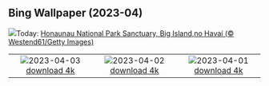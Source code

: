 ## Bing Wallpaper (2023-04)
![](https://www.bing.com/th?id=OHR.HonaunauNP_PT-BR9038463987_UHD.jpg&w=1000)Today: [Honaunau National Park Sanctuary, Big Island,no Havaí (© Westend61/Getty Images)](https://www.bing.com/th?id=OHR.HonaunauNP_PT-BR9038463987_UHD.jpg)

|      |      |      |
| :----: | :----: | :----: |
|![](https://www.bing.com/th?id=OHR.JavaBromo_PT-BR2056901966_UHD.jpg&pid=hp&w=384&h=216&rs=1&c=4)2023-04-03 [download 4k](https://www.bing.com/th?id=OHR.JavaBromo_PT-BR2056901966_UHD.jpg)|![](https://www.bing.com/th?id=OHR.FrogMonth_PT-BR8459718048_UHD.jpg&pid=hp&w=384&h=216&rs=1&c=4)2023-04-02 [download 4k](https://www.bing.com/th?id=OHR.FrogMonth_PT-BR8459718048_UHD.jpg)|![](https://www.bing.com/th?id=OHR.SteyrRiver_PT-BR1509905208_UHD.jpg&pid=hp&w=384&h=216&rs=1&c=4)2023-04-01 [download 4k](https://www.bing.com/th?id=OHR.SteyrRiver_PT-BR1509905208_UHD.jpg)|
